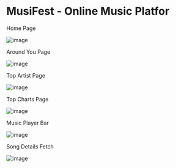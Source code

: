 # MusiFest - Online Music Platfor

Home Page

![image](https://github.com/Mitansh13/Minor_Project/assets/74059309/95b85445-6950-426d-ac32-4cdadf5a674b)

Around You Page

![image](https://github.com/Mitansh13/Minor_Project/assets/74059309/65677a2a-0eec-45c8-8834-6f40e3546f6b)

Top Artist Page

![image](https://github.com/Mitansh13/Minor_Project/assets/74059309/93a980c2-99fc-4484-83e8-0d4404436bf8)

Top Charts Page

![image](https://github.com/Mitansh13/Minor_Project/assets/74059309/d6c04183-4db0-41b9-bf47-e6679da59cc1)

Music Player Bar

![image](https://github.com/Mitansh13/Minor_Project/assets/74059309/5756cda6-5bcb-4528-acf0-38a6b0124620)

Song Details Fetch

![image](https://github.com/Mitansh13/Minor_Project/assets/74059309/795ad1a6-fb36-470e-945a-1cb5543332c1)
